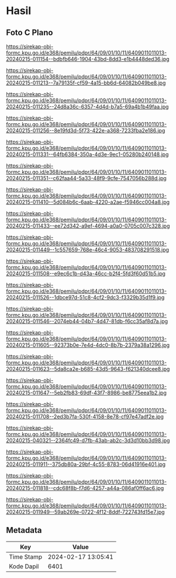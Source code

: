 # Hasil

## Foto C Plano

https://sirekap-obj-formc.kpu.go.id/e368/pemilu/pdpr/64/09/01/10/11/6409011011013-20240215-011154--bdbfb646-1904-43bd-8dd3-e1b4448ded36.jpg

https://sirekap-obj-formc.kpu.go.id/e368/pemilu/pdpr/64/09/01/10/11/6409011011013-20240215-011213--7a79135f-cf59-4a15-bb6d-64082b049be8.jpg

https://sirekap-obj-formc.kpu.go.id/e368/pemilu/pdpr/64/09/01/10/11/6409011011013-20240215-011235--24d8a36c-6357-4d4d-b7a5-69a4b1b49faa.jpg

https://sirekap-obj-formc.kpu.go.id/e368/pemilu/pdpr/64/09/01/10/11/6409011011013-20240215-011256--8e19fd3d-5f73-422e-a368-7233fba2e186.jpg

https://sirekap-obj-formc.kpu.go.id/e368/pemilu/pdpr/64/09/01/10/11/6409011011013-20240215-011331--64fb6384-350a-4d3e-9ec1-05280b240148.jpg

https://sirekap-obj-formc.kpu.go.id/e368/pemilu/pdpr/64/09/01/10/11/6409011011013-20240215-011351--c62faa44-5a33-48f9-9cfe-7547056b288d.jpg

https://sirekap-obj-formc.kpu.go.id/e368/pemilu/pdpr/64/09/01/10/11/6409011011013-20240215-011410--5d084b6c-6aab-4220-a2ae-f5946cc004a8.jpg

https://sirekap-obj-formc.kpu.go.id/e368/pemilu/pdpr/64/09/01/10/11/6409011011013-20240215-011433--ee72d342-a9ef-4694-a0a0-0705c007c328.jpg

https://sirekap-obj-formc.kpu.go.id/e368/pemilu/pdpr/64/09/01/10/11/6409011011013-20240215-011449--1c557659-768e-46c4-9053-483708291518.jpg

https://sirekap-obj-formc.kpu.go.id/e368/pemilu/pdpr/64/09/01/10/11/6409011011013-20240215-011508--e9ec6c1b-d43a-46cc-b2f4-5fd3f60d51b5.jpg

https://sirekap-obj-formc.kpu.go.id/e368/pemilu/pdpr/64/09/01/10/11/6409011011013-20240215-011526--1dbce97d-51c8-4cf2-9dc3-f3329b35d1f9.jpg

https://sirekap-obj-formc.kpu.go.id/e368/pemilu/pdpr/64/09/01/10/11/6409011011013-20240215-011546--2074eb44-04b7-4d47-81db-f6cc35af8d7a.jpg

https://sirekap-obj-formc.kpu.go.id/e368/pemilu/pdpr/64/09/01/10/11/6409011011013-20240215-011605--92373b0e-7e4d-4dc0-8b7b-2379a38a1296.jpg

https://sirekap-obj-formc.kpu.go.id/e368/pemilu/pdpr/64/09/01/10/11/6409011011013-20240215-011623--5da8ca2e-b685-43d5-9643-f621340dcee8.jpg

https://sirekap-obj-formc.kpu.go.id/e368/pemilu/pdpr/64/09/01/10/11/6409011011013-20240215-011647--5eb2fb83-69df-43f7-8986-be8775eea1b2.jpg

https://sirekap-obj-formc.kpu.go.id/e368/pemilu/pdpr/64/09/01/10/11/6409011011013-20240215-011708--2ed3b7fa-530f-4158-8e78-cf97e47adf2e.jpg

https://sirekap-obj-formc.kpu.go.id/e368/pemilu/pdpr/64/09/01/10/11/6409011011013-20240215-040321--2364fc49-d7fb-43ab-ab2c-3d3d10bb3d98.jpg

https://sirekap-obj-formc.kpu.go.id/e368/pemilu/pdpr/64/09/01/10/11/6409011011013-20240215-011911--375db80a-29bf-4c55-8783-06d41916e401.jpg

https://sirekap-obj-formc.kpu.go.id/e368/pemilu/pdpr/64/09/01/10/11/6409011011013-20240215-011818--cdc68f8b-f7d6-4257-a44a-086af0ff6ac6.jpg

https://sirekap-obj-formc.kpu.go.id/e368/pemilu/pdpr/64/09/01/10/11/6409011011013-20240215-011949--59ab269e-0722-4f12-8ddf-722743fd15e7.jpg


## Metadata

| Key        | Value               |
| ---------- | ------------------- |
| Time Stamp | 2024-02-17 13:05:41 |
| Kode Dapil | 6401                |



